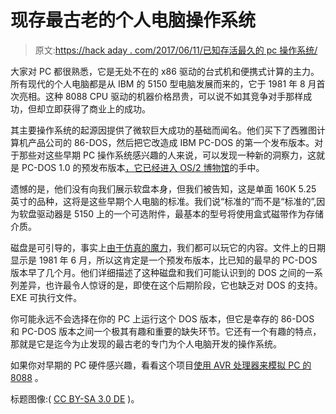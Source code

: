 # 现存最古老的个人电脑操作系统

> 原文:[https://hack aday . com/2017/06/11/已知存活最久的 pc 操作系统/](https://hackaday.com/2017/06/11/the-oldest-known-surviving-pc-operating-system/)

大家对 PC 都很熟悉，它是无处不在的 x86 驱动的台式机和便携式计算的主力。所有现代的个人电脑都是从 IBM 的 5150 型电脑发展而来的，它于 1981 年 8 月首次亮相。这种 8088 CPU 驱动的机器价格昂贵，可以说不如其竞争对手那样成功，但却立即获得了商业上的成功。

其主要操作系统的起源因提供了微软巨大成功的基础而闻名。他们买下了西雅图计算机产品公司的 86-DOS，然后把它改造成 IBM PC-DOS 的第一个发布版本。对于那些对这些早期 PC 操作系统感兴趣的人来说，可以发现一种新的洞察力，这就是 PC-DOS 1.0 的预发布版本[，它已经进入 OS/2 博物馆](http://www.os2museum.com/wp/pc-dos-1-0-but-not-quite/)的手中。

遗憾的是，他们没有向我们展示软盘本身，但我们被告知，这是单面 160K 5.25 英寸的品种，这将是这些早期个人电脑的标准。我们说“标准的”而不是“标准的”,因为软盘驱动器是 5150 上的一个可选附件，最基本的型号将使用盒式磁带作为存储介质。

磁盘是可引导的，事实上[由于仿真的魔力](http://www.pcjs.org/disks/pcx86/dos/ibm/0.90/)，我们都可以玩它的内容。文件上的日期显示是 1981 年 6 月，所以这肯定是一个预发布版本，比已知的最早的 PC-DOS 版本早了几个月。他们详细描述了这种磁盘和我们可能认识到的 DOS 之间的一系列差异，也许最令人惊讶的是，即使在这个后期阶段，它也缺乏对 DOS 的支持。EXE 可执行文件。

你可能永远不会选择在你的 PC 上运行这个 DOS 版本，但它是幸存的 86-DOS 和 PC-DOS 版本之间一个极其有趣和重要的缺失环节。它还有一个有趣的特点，那就是它是迄今为止发现的最古老的专门为个人电脑开发的操作系统。

如果你对早期的 PC 硬件感兴趣，看看这个项目[使用 AVR 处理器来模拟 PC 的 8088](http://hackaday.com/2017/05/21/hackaday-prize-entry-a-pc-xt-clone-powered-by-avr/) 。

标题图像:( [CC BY-SA 3.0 DE](https://commons.wikimedia.org/wiki/File:Bundesarchiv_B_145_Bild-F077948-0006,_Jugend-Computerschule_mit_IBM-PC.jpg) )。